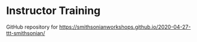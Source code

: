 # Instructor Training

GitHub repository for https://smithsonianworkshops.github.io/2020-04-27-ttt-smithsonian/
